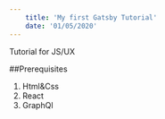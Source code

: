 ```yaml
---
    title: 'My first Gatsby Tutorial'
    date: '01/05/2020'
---
```


Tutorial for JS/UX

##Prerequisites

1. Html&Css
2. React
3. GraphQl